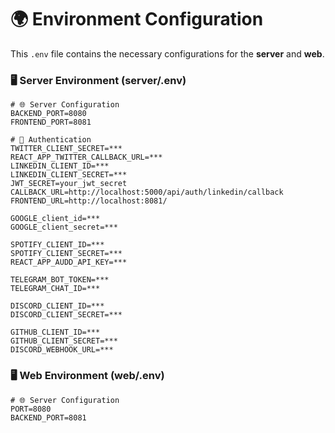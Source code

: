 # 🌍 **Environment Configuration**  

This `.env` file contains the necessary configurations for the **server** and **web**.

### 🖥️ **Server Environment (server/.env)**
```env
# 🌐 Server Configuration
BACKEND_PORT=8080
FRONTEND_PORT=8081

# 🔑 Authentication
TWITTER_CLIENT_SECRET=***
REACT_APP_TWITTER_CALLBACK_URL=***
LINKEDIN_CLIENT_ID=***
LINKEDIN_CLIENT_SECRET=***
JWT_SECRET=your_jwt_secret
CALLBACK_URL=http://localhost:5000/api/auth/linkedin/callback
FRONTEND_URL=http://localhost:8081/

GOOGLE_client_id=***
GOOGLE_client_secret=***

SPOTIFY_CLIENT_ID=***
SPOTIFY_CLIENT_SECRET=***
REACT_APP_AUDD_API_KEY=***

TELEGRAM_BOT_TOKEN=***
TELEGRAM_CHAT_ID=***

DISCORD_CLIENT_ID=***
DISCORD_CLIENT_SECRET=***

GITHUB_CLIENT_ID=***
GITHUB_CLIENT_SECRET=***
DISCORD_WEBHOOK_URL=***

```



### 🖥️ **Web Environment (web/.env)**
```env
# 🌐 Server Configuration
PORT=8080
BACKEND_PORT=8081

```
